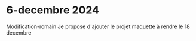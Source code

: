 # 6-decembre 2024

Modification-romain
Je propose d'ajouter le projet maquette à rendre le 18 decembre